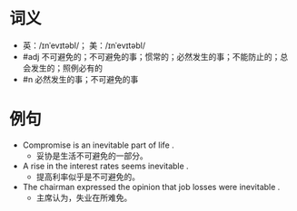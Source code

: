 # 词义
- 英：/ɪnˈevɪtəbl/； 美：/ɪnˈevɪtəbl/
- #adj 不可避免的；不可避免的事；惯常的；必然发生的事；不能防止的；总会发生的；照例必有的
- #n 必然发生的事；不可避免的事
# 例句
- Compromise is an inevitable part of life .
	- 妥协是生活不可避免的一部分。
- A rise in the interest rates seems inevitable .
	- 提高利率似乎是不可避免的。
- The chairman expressed the opinion that job losses were inevitable .
	- 主席认为，失业在所难免。
